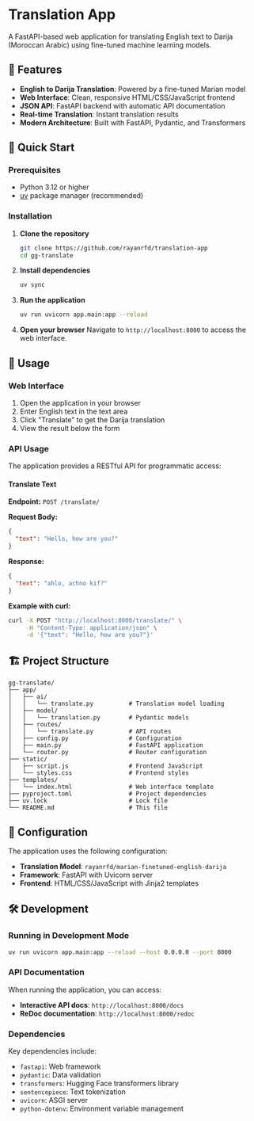 # Translation App

A FastAPI-based web application for translating English text to Darija (Moroccan Arabic) using fine-tuned machine learning models.

## 🌟 Features

- **English to Darija Translation**: Powered by a fine-tuned Marian model
- **Web Interface**: Clean, responsive HTML/CSS/JavaScript frontend
- **JSON API**: FastAPI backend with automatic API documentation
- **Real-time Translation**: Instant translation results
- **Modern Architecture**: Built with FastAPI, Pydantic, and Transformers

## 🚀 Quick Start

### Prerequisites

- Python 3.12 or higher
- [uv](https://github.com/astral-sh/uv) package manager (recommended)

### Installation

1. **Clone the repository**
   ```bash
   git clone https://github.com/rayanrfd/translation-app
   cd gg-translate
   ```

2. **Install dependencies**
   ```bash
   uv sync
   ```

3. **Run the application**
   ```bash
   uv run uvicorn app.main:app --reload
   ```

4. **Open your browser**
   Navigate to `http://localhost:8000` to access the web interface.

## 📖 Usage

### Web Interface

1. Open the application in your browser
2. Enter English text in the text area
3. Click "Translate" to get the Darija translation
4. View the result below the form

### API Usage

The application provides a RESTful API for programmatic access:

#### Translate Text

**Endpoint:** `POST /translate/`

**Request Body:**
```json
{
  "text": "Hello, how are you?"
}
```

**Response:**
```json
{
  "text": "ahlo, achno kif?"
}
```

**Example with curl:**
```bash
curl -X POST "http://localhost:8000/translate/" \
     -H "Content-Type: application/json" \
     -d '{"text": "Hello, how are you?"}'
```

## 🏗️ Project Structure

```
gg-translate/
├── app/
│   ├── ai/
│   │   └── translate.py          # Translation model loading
│   ├── model/
│   │   └── translation.py        # Pydantic models
│   ├── routes/
│   │   └── translate.py          # API routes
│   ├── config.py                 # Configuration
│   ├── main.py                   # FastAPI application
│   └── router.py                 # Router configuration
├── static/
│   ├── script.js                 # Frontend JavaScript
│   └── styles.css                # Frontend styles
├── templates/
│   └── index.html                # Web interface template
├── pyproject.toml                # Project dependencies
├── uv.lock                       # Lock file
└── README.md                     # This file
```

## 🔧 Configuration

The application uses the following configuration:

- **Translation Model**: `rayanrfd/marian-finetuned-english-darija`
- **Framework**: FastAPI with Uvicorn server
- **Frontend**: HTML/CSS/JavaScript with Jinja2 templates

## 🛠️ Development

### Running in Development Mode

```bash
uv run uvicorn app.main:app --reload --host 0.0.0.0 --port 8000
```

### API Documentation

When running the application, you can access:
- **Interactive API docs**: `http://localhost:8000/docs`
- **ReDoc documentation**: `http://localhost:8000/redoc`

### Dependencies

Key dependencies include:
- `fastapi`: Web framework
- `pydantic`: Data validation
- `transformers`: Hugging Face transformers library
- `sentencepiece`: Text tokenization
- `uvicorn`: ASGI server
- `python-dotenv`: Environment variable management
